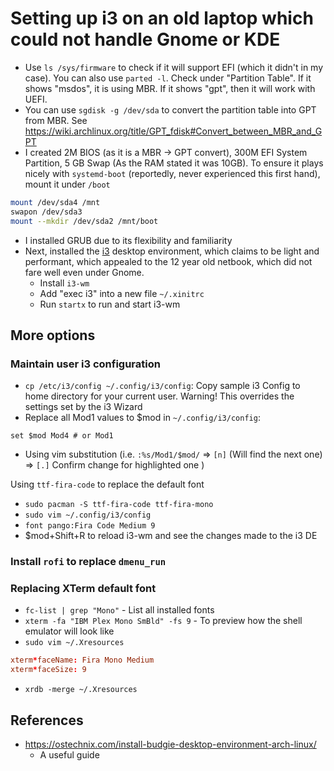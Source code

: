 # Setting up i3 on an old laptop which could not handle Gnome or KDE

- Use `ls /sys/firmware` to check if it will support EFI (which it didn't in my case).
You can also use `parted -l`. Check under "Partition Table". If it shows "msdos", it is using MBR. If it shows "gpt", then it will work with UEFI.
- You can use `sgdisk -g /dev/sda` to convert the partition table into GPT from MBR. See https://wiki.archlinux.org/title/GPT_fdisk#Convert_between_MBR_and_GPT
- I created 2M BIOS (as it is a MBR -> GPT convert), 300M EFI System Partition, 5 GB Swap (As the RAM stated it was 10GB). To ensure it plays nicely with `systemd-boot` (reportedly, never experienced this first hand), mount it under `/boot`

```bash
mount /dev/sda4 /mnt
swapon /dev/sda3
mount --mkdir /dev/sda2 /mnt/boot
```

- I installed GRUB due to its flexibility and familiarity
- Next, installed the [i3](https://wiki.archlinux.org/title/I3) desktop environment, which claims to be light and performant, which appealed to the 12 year old netbook, which did not fare well even under Gnome.
  - Install `i3-wm` 
  - Add "exec i3" into a new file `~/.xinitrc`
  - Run `startx` to run and start i3-wm


## More options

### Maintain user i3 configuration

- `cp /etc/i3/config ~/.config/i3/config`: Copy sample i3 Config to home directory for your current user. Warning! This overrides the settings set by the i3 Wizard
- Replace all Mod1 values to $mod in `~/.config/i3/config`:

```config
set $mod Mod4 # or Mod1
```
- Using vim substitution (i.e. `:%s/Mod1/$mod/` => `[n]` (Will find the next one) => `[.]` Confirm change for highlighted one )

Using `ttf-fira-code` to replace the default font
- `sudo pacman -S ttf-fira-code ttf-fira-mono`
- `sudo vim ~/.config/i3/config`
- `font pango:Fira Code Medium 9`
- $mod+Shift+R to reload i3-wm and see the changes made to the i3 DE

### Install `rofi` to replace `dmenu_run`

### Replacing XTerm default font

- `fc-list | grep "Mono"` - List all installed fonts
- `xterm -fa "IBM Plex Mono SmBld" -fs 9` - To preview how the shell emulator will look like
- `sudo vim ~/.Xresources`

```conf
xterm*faceName: Fira Mono Medium
xterm*faceSize: 9
```
 
- `xrdb -merge ~/.Xresources`

## References

- https://ostechnix.com/install-budgie-desktop-environment-arch-linux/
  - A useful guide 